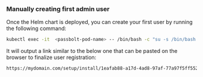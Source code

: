 ### Manually creating first admin user

Once the Helm chart is deployed, you can create your first user by running the following command:

```bash
kubectl exec -it  <passbolt-pod-name> -- /bin/bash -c "su -s /bin/bash -c \"bin/cake passbolt register_user -u <email> -f <firstname> -l <lastname> -r admin\" www-data"
```

It will output a link similar to the below one that can be pasted on the browser to finalize user registration:
```bash
https://mydomain.com/setup/install/1eafab88-a17d-4ad8-97af-77a97f5ff552/f097be64-3703-41e2-8ea2-d59cbe1c15bc
```
